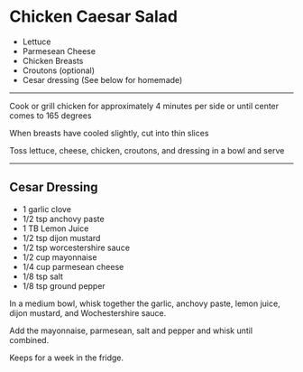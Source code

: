 # Chicken Caesar Salad

* Lettuce
* Parmesean Cheese
* Chicken Breasts
* Croutons (optional)
* Cesar dressing (See below for homemade)

----------


Cook or grill chicken for approximately 4 minutes per side or until center comes to 165 degrees

When breasts have cooled slightly, cut into thin slices

Toss lettuce, cheese, chicken, croutons, and dressing in a bowl and serve


----------


## Cesar Dressing

 * 1 garlic clove
 * 1/2 tsp anchovy paste
 * 1 TB Lemon Juice
 * 1/2 tsp dijon mustard
 * 1/2 tsp worcestershire sauce
 * 1/2 cup mayonnaise
 * 1/4 cup parmesean cheese
 * 1/8 tsp salt
 * 1/8 tsp ground pepper

In a medium bowl, whisk together the garlic, anchovy paste, lemon juice, dijon mustard, and Wochestershire sauce. 

Add the mayonnaise, parmesean, salt and pepper and whisk until combined. 

Keeps for a week in the fridge.
